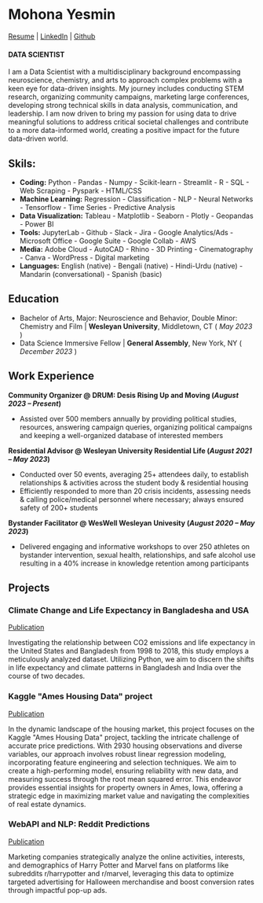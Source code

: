 # Mohona Yesmin
[Resume](https://drive.google.com/file/d/1pgx-7FN4jYvpxgnSXJoFXHDHJNsywdKt/view?usp=sharing) | [LinkedIn](https://www.linkedin.com/in/myesmin1103/) | [Github](https://github.com/mohona-yesmin)

#### DATA SCIENTIST
​​I am a Data Scientist with a multidisciplinary background encompassing neuroscience, chemistry, and arts to approach complex problems with a keen eye for data-driven insights. My journey includes conducting STEM research, organizing community campaigns, marketing large conferences, developing strong technical skills in data analysis, communication, and leadership. I am now driven to bring my passion for using data to drive meaningful solutions to address critical societal challenges and contribute to a more data-informed world, creating a positive impact for the future data-driven world. 

## Skils:
- **Coding:** Python - Pandas - Numpy - Scikit-learn - Streamlit - R - SQL - Web Scraping - Pyspark - HTML/CSS
- **Machine Learning:** Regression - Classification - NLP - Neural Networks - Tensorflow - Time Series - Predictive Analysis
- **Data Visualization:** Tableau - Matplotlib - Seaborn - Plotly - Geopandas - Power BI
- **Tools:** JupyterLab - Github - Slack - Jira - Google Analytics/Ads - Microsoft Office - Google Suite - Google Collab - AWS
- **Media:** Adobe Cloud - AutoCAD - Rhino - 3D Printing - Cinematography - Canva - WordPress - Digital marketing
- **Languages:** English (native) - Bengali (native) - Hindi-Urdu (native) - Mandarin (conversational) - Spanish (basic) 


## Education		
- Bachelor of Arts, Major: Neuroscience and Behavior, Double Minor: Chemistry and Film | **Wesleyan University**, Middletown, CT ( _May 2023_ )
- Data Science Immersive Fellow | **General Assembly**, New York, NY ( _December 2023_ )

## Work Experience
**Community Organizer @ DRUM: Desis Rising Up and Moving (_August 2023 – Present_)**
- Assisted over 500 members annually by providing political studies, resources, answering campaign queries, organizing political campaigns and keeping a well-organized database of interested members

**Residential Advisor @ Wesleyan University Residential Life (_August 2021 – May 2023_)**
- Conducted over 50 events, averaging 25+ attendees daily, to establish relationships & activities across the student body & residential housing
- Efficiently responded to more than 20 crisis incidents, assessing needs & calling police/medical personnel where necessary; always ensured safety of 200+ students
  
**Bystander Facilitator @ WesWell Wesleyan Univesity (_August 2020 – May 2023_)**
- Delivered engaging and informative workshops to over 250 athletes on bystander intervention, sexual health, relationships, and safe alcohol use resulting in a 40% increase in knowledge retention among participants

## Projects
### Climate Change and Life Expectancy in Bangladesha and USA
[Publication](https://github.com/mohona-yesmin/Climate-Change)

Investigating the relationship between CO2 emissions and life expectancy in the United States and Bangladesh from 1998 to 2018, this study employs a meticulously analyzed dataset. Utilizing Python, we aim to discern the shifts in life expectancy and climate patterns in Bangladesh and India over the course of two decades.

### Kaggle "Ames Housing Data" project
[Publication](https://github.com/mohona-yesmin/Kaggle-Ames-Housing-Data)

In the dynamic landscape of the housing market, this project focuses on the Kaggle "Ames Housing Data" project, tackling the intricate challenge of accurate price predictions. With 2930 housing observations and diverse variables, our approach involves robust linear regression modeling, incorporating feature engineering and selection techniques. We aim to create a high-performing model, ensuring reliability with new data, and measuring success through the root mean squared error. This endeavor provides essential insights for property owners in Ames, Iowa, offering a strategic edge in maximizing market value and navigating the complexities of real estate dynamics.

### WebAPI and NLP: Reddit Predictions
[Publication](https://github.com/mohona-yesmin/Reddit-NLP-Harry-Potter-Marvel)

Marketing companies strategically analyze the online activities, interests, and demographics of Harry Potter and Marvel fans on platforms like subreddits r/harrypotter and r/marvel, leveraging this data to optimize targeted advertising for Halloween merchandise and boost conversion rates through impactful pop-up ads.
